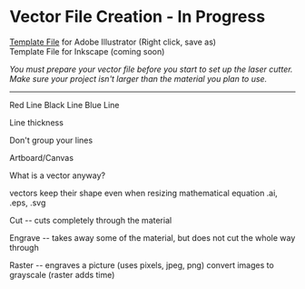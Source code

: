 # Vector File Creation - In Progress

[Template File](http://www.fablabwgtn.co.nz/sites/default/files/downloads/Large%20Laser%20template.ait) for Adobe Illustrator (Right click, save as) <br>
Template File for Inkscape (coming soon)

*You must prepare your vector file before you start to set up the laser cutter. Make sure your project isn't larger than the material you plan to use.*

---

Red Line
Black Line
Blue Line

Line thickness


Don't group your lines

Artboard/Canvas

What is a vector anyway? 

vectors keep their shape even when resizing
mathematical equation
.ai, .eps, .svg

Cut -- cuts completely through the material 

Engrave -- takes away some of the material, but does not cut the whole way through

Raster -- engraves a picture (uses pixels, jpeg, png)
convert images to grayscale
(raster adds time) 

